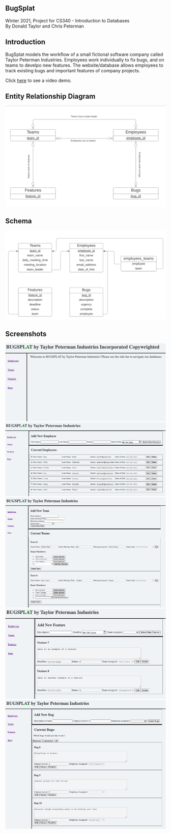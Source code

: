 ## BugSplat
Winter 2021, Project for CS340 - Introduction to Databases\
By Donald Taylor and Chris Peterman

## Introduction
BugSplat models the workflow of a small fictional software company called Taylor Peterman Industries. Employees work individually to fix bugs, and on teams to develpo new features. The website/database allows employees to track existing bugs and important features of company projects. 

Click [here](https://www.youtube.com/watch?v=FkBK9Mp3_1M) to see a video demo. 

## Entity Relationship Diagram
![](Images/ER-Diagram.png?raw=true)

## Schema
![](Images/Schema.png?raw=true)

## Screenshots
![](Images/Homepage-Screenshot.png?raw=true)
![](Images/Employees-Screenshot.png?raw=true)
![](Images/Teams-Screenshot.png?raw=true)
![](Images/Features-Screenshot.png?raw=true)
![](Images/Bugs-Screenshot.png?raw=true)



